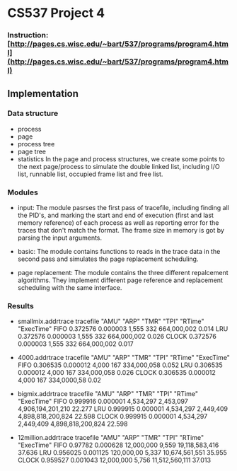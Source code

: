 # CS537 Project 4
### Instruction: [http://pages.cs.wisc.edu/~bart/537/programs/program4.html](http://pages.cs.wisc.edu/~bart/537/programs/program4.html)
## Implementation
### Data structure
- process
- page
- process tree
- page tree
- statistics
In the page and process structures, we create some points to the next page/process to simulate the double linked list, including I/O list, runnable list, occupied frame list and free list.
### Modules
- input: The module pasrses the first pass of tracefile, including finding all the PID's, and marking the start and end of execution (first and last memory reference) of each process as well as reporting error for the traces that don't match the format. The frame size in memory is got by parsing the input arguments.

- basic: The module contains functions to reads in the trace data in the second pass and simulates the page replacement scheduling. 

- page replacement: The module contains the three different repalcement algorithms. They implement different page reference and replacement scheduling with the same interface.

### Results
- smallmix.addrtrace  tracefile
       "AMU"    "ARP"	    "TMR" "TPI"	 "RTime"	"ExecTime"
FIFO   0.372576	0.000003	1,555	332	664,000,002	0.014
LRU    0.372576	0.000003	1,555	332	664,000,002	0.026
CLOCK  0.372576	0.000003	1,555	332	664,000,002	0.017

- 4000.addrtrace  tracefile
       "AMU"    "ARP"	    "TMR" "TPI"	 "RTime"	"ExecTime"
FIFO   0.306535	0.000012	4,000	167	334,000,058	0.052
LRU    0.306535	0.000012	4,000	167	334,000,058	0.026
CLOCK  0.306535	0.000012	4,000	167	334,0000,58	0.02
 
- bigmix.addrtrace  tracefile
       "AMU"    "ARP"	    "TMR"       "TPI"	       "RTime"	   "ExecTime"
FIFO   0.999916	0.000001	4,534,297	2,453,097	4,906,194,201,210	22.277
LRU    0.999915	0.000001	4,534,297	2,449,409	4,898,818,200,824	22.598
CLOCK  0.999915	0.000001	4,534,297	2,449,409	4,898,818,200,824	22.598

- 12million.addrtrace  tracefile
       "AMU"    "ARP"	    "TMR"       "TPI"	    "RTime"	   "ExecTime"
FIFO   0.97782	0.000628	12,000,000	9,559	19,118,583,416	37.636
LRU    0.956025	0.001125	120,000,00	5,337	10,674,561,551	35.955
CLOCK  0.959527	0.001043	12,000,000	5,756	11,512,560,111	37.013


          
